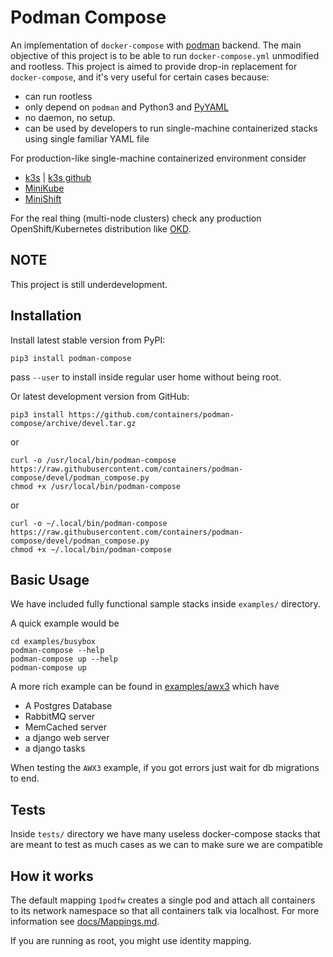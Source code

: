 # Podman Compose

An implementation of `docker-compose` with [podman](https://podman.io/) backend.
The main objective of this project is to be able to run `docker-compose.yml` unmodified and rootless.
This project is aimed to provide drop-in replacement for `docker-compose`,
and it's very useful for certain cases because:

- can run rootless
- only depend on `podman` and Python3 and [PyYAML](https://pyyaml.org/)
- no daemon, no setup.
- can be used by developers to run single-machine containerized stacks using single familiar YAML file

For production-like single-machine containerized environment consider

- [k3s](https://k3s.io) | [k3s github](https://github.com/rancher/k3s)
- [MiniKube](https://minikube.sigs.k8s.io/)
- [MiniShift](https://www.okd.io/minishift/)


For the real thing (multi-node clusters) check any production
OpenShift/Kubernetes distribution like [OKD](https://www.okd.io/minishift/).

## NOTE

This project is still underdevelopment.

## Installation

Install latest stable version from PyPI:

```
pip3 install podman-compose
```

pass `--user` to install inside regular user home without being root.

Or latest development version from GitHub:

```
pip3 install https://github.com/containers/podman-compose/archive/devel.tar.gz
```

or

```
curl -o /usr/local/bin/podman-compose https://raw.githubusercontent.com/containers/podman-compose/devel/podman_compose.py
chmod +x /usr/local/bin/podman-compose
```

or 

```
curl -o ~/.local/bin/podman-compose https://raw.githubusercontent.com/containers/podman-compose/devel/podman_compose.py
chmod +x ~/.local/bin/podman-compose
```

## Basic Usage

We have included fully functional sample stacks inside `examples/` directory.

A quick example would be

```
cd examples/busybox
podman-compose --help
podman-compose up --help
podman-compose up
```

A more rich example can be found in [examples/awx3](examples/awx3)
which have

- A Postgres Database
- RabbitMQ server
- MemCached server
- a django web server
- a django tasks


When testing the `AWX3` example, if you got errors just wait for db migrations to end. 


## Tests

Inside `tests/` directory we have many useless docker-compose stacks
that are meant to test as much cases as we can to make sure we are compatible

## How it works

The default mapping `1podfw` creates a single pod and attach all containers to
its network namespace so that all containers talk via localhost.
For more information see [docs/Mappings.md](docs/Mappings.md).

If you are running as root, you might use identity mapping.

